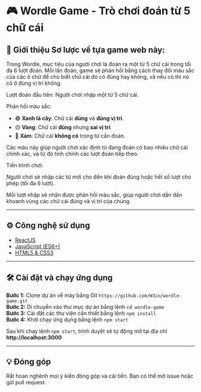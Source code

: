 # 🎮 Wordle Game - Trò chơi đoán từ 5 chữ cái
## 🧩 Giới thiệu Sơ lược về tựa game web này:
Trong Wordle, mục tiêu của người chơi là đoán ra một từ 5 chữ cái trong tối đa 6 lượt đoán. Mỗi lần đoán, game sẽ phản hồi bằng cách thay đổi màu sắc của các ô chữ để cho biết chữ cái đó có đúng hay không, và nếu có thì nó có ở đúng vị trí không.

Lượt đoán đầu tiên: Người chơi nhập một từ 5 chữ cái.

Phản hồi màu sắc:

- 🟢 **Xanh lá cây**: Chữ cái **đúng** và **đúng vị trí**.
- 🟡 **Vàng**: Chữ cái **đúng** nhưng **sai vị trí**.
- 🩶 **Xám**: Chữ cái **không có** trong từ cần đoán.

Các màu này giúp người chơi xác định từ đang đoán có bao nhiêu chữ cái chính xác, và từ đó tinh chỉnh các lượt đoán tiếp theo.

Tiến trình chơi:

Người chơi sẽ nhập các từ mới cho đến khi đoán đúng hoặc hết số lượt cho phép (tối đa 6 lượt).

Mỗi lượt nhập sẽ nhận được phản hồi màu sắc, giúp người chơi dần dần khoanh vùng các chữ cái đúng và vị trí của chúng.

---

## ⚙️ Công nghệ sử dụng
- [ReactJS](https://reactjs.org/)
- [JavaScript (ES6+)](https://developer.mozilla.org/en-US/docs/Web/JavaScript)
- [HTML5 & CSS3](https://developer.mozilla.org/en-US/docs/Web)

---

## 🛠️ Cài đặt và chạy ứng dụng

**Bước 1:** Clone dự án về máy bằng Git `https://github.com/W3in/wordle-game.git`  
**Bước 2:** Di chuyển vào thư mục dự án bằng lệnh `cd wordle-game`  
**Bước 3:** Cài đặt các thư viện cần thiết bằng lệnh `npm install`  
**Bước 4:** Khởi chạy ứng dụng bằng lệnh `npm start`

Sau khi chạy lệnh `npm start`, trình duyệt sẽ tự động mở tại địa chỉ **http://localhost:3000**

---

## 💡 Đóng góp

Rất hoan nghênh mọi ý kiến đóng góp và cải tiến. Bạn có thể mở issue hoặc gửi pull request.
